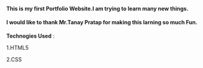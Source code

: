 #### This is my first Portfolio Website.I am trying to learn many new things.

#### I would like to thank **Mr.Tanay Pratap** for making this larning so much Fun.

**Technogies Used** :

1.HTML5

2.CSS